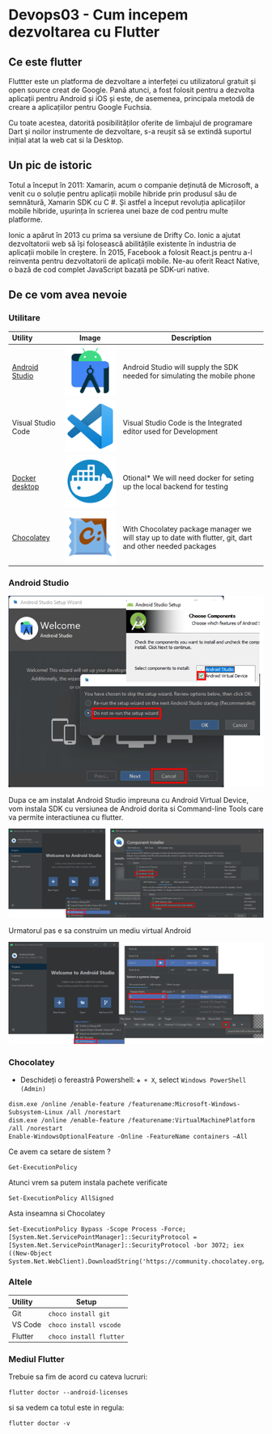 # Devops03 - Cum incepem dezvoltarea cu Flutter

## Ce este flutter
Fluttter este un platforma de dezvoltare a interfeței cu utilizatorul gratuit și open source creat de Google. Pană atunci, a fost folosit pentru a dezvolta aplicații pentru Android și iOS și este, de asemenea, principala metodă de creare a aplicațiilor pentru Google Fuchsia.

Cu toate acestea, datorită posibilităților oferite de limbajul de programare Dart și noilor instrumente de dezvoltare, s-a reușit să se extindă suportul inițial atat la web cat si la Desktop.

## Un pic de istoric

Totul a început în 2011: Xamarin, acum o companie deținută de Microsoft, a venit cu o soluție pentru aplicații mobile hibride prin produsul său de semnătură, Xamarin SDK cu C #. Și astfel a început revoluția aplicațiilor mobile hibride, ușurința în scrierea unei baze de cod pentru multe platforme.

Ionic a apărut în 2013 cu prima sa versiune de Drifty Co. Ionic a ajutat dezvoltatorii web să își folosească abilitățile existente în industria de aplicații mobile în creștere. În 2015, Facebook a folosit React.js pentru a-l reinventa pentru dezvoltatorii de aplicații mobile. Ne-au oferit React Native, o bază de cod complet JavaScript bazată pe SDK-uri native.

## De ce vom avea nevoie

### Utilitare

| Utility | Image | Description |
| :--- | :---: | --- |
| [Android Studio](https://developer.android.com/studio) | ![Android Studio](https://raw.githubusercontent.com/c4xp/Devops03/master/assets/astudio.png) | Android Studio will supply the SDK needed for simulating the mobile phone |
| Visual Studio Code | ![VS Code](https://raw.githubusercontent.com/c4xp/Devops03/master/assets/vscode.png)  | Visual Studio Code is the Integrated editor used for Development |
| [Docker desktop](https://www.docker.com/products/docker-desktop) | ![Docker desktop](https://raw.githubusercontent.com/c4xp/Devops03/master/assets/docker.png)  | Otional* We will need docker for seting up the local backend for testing |
| [Chocolatey](https://chocolatey.org/) | ![Chocolatey](https://raw.githubusercontent.com/c4xp/Devops03/master/assets/chocolatey.png) | With Chocolatey package manager we will stay up to date with flutter, git, dart and other needed packages |

### Android Studio

![Studio Install](https://raw.githubusercontent.com/c4xp/Devops03/master/assets/ainstall.png)

Dupa ce am instalat Android Studio impreuna cu Android Virtual Device, vom instala SDK cu versiunea de Android dorita si Command-line Tools care va permite interactiunea cu flutter.

![Android Sdk](https://raw.githubusercontent.com/c4xp/Devops03/master/assets/sdk.png)

Urmatorul pas e sa construim un mediu virtual Android

![Android Avd](https://raw.githubusercontent.com/c4xp/Devops03/master/assets/avd.png)

### Chocolatey

- Deschideți o fereastră Powershell: `❖ + X`, select `Windows PowerShell (Admin)`
```
dism.exe /online /enable-feature /featurename:Microsoft-Windows-Subsystem-Linux /all /norestart
dism.exe /online /enable-feature /featurename:VirtualMachinePlatform /all /norestart
Enable-WindowsOptionalFeature -Online -FeatureName containers –All
```

Ce avem ca setare de sistem ?
```
Get-ExecutionPolicy
```

Atunci vrem sa putem instala pachete verificate
```
Set-ExecutionPolicy AllSigned
```

Asta inseamna si Chocolatey
```
Set-ExecutionPolicy Bypass -Scope Process -Force; [System.Net.ServicePointManager]::SecurityProtocol = [System.Net.ServicePointManager]::SecurityProtocol -bor 3072; iex ((New-Object System.Net.WebClient).DownloadString('https://community.chocolatey.org/install.ps1'))
```

### Altele

| Utility | Setup |
| :--- | --- |
| Git | `choco install git` |
| VS Code | `choco install vscode` |
| Flutter | `choco install flutter` |

### Mediul Flutter

Trebuie sa fim de acord cu cateva lucruri:

```
flutter doctor --android-licenses
```

si sa vedem ca totul este in regula:

```
flutter doctor -v
```

